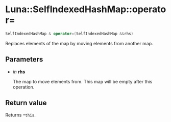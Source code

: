 # Luna::SelfIndexedHashMap::operator=

```c++
SelfIndexedHashMap & operator=(SelfIndexedHashMap &&rhs)
```

Replaces elements of the map by moving elements from another map. 



## Parameters
* *in* **rhs**

    The map to move elements from. This map will be empty after this operation. 

## Return value
Returns `*this`. 

